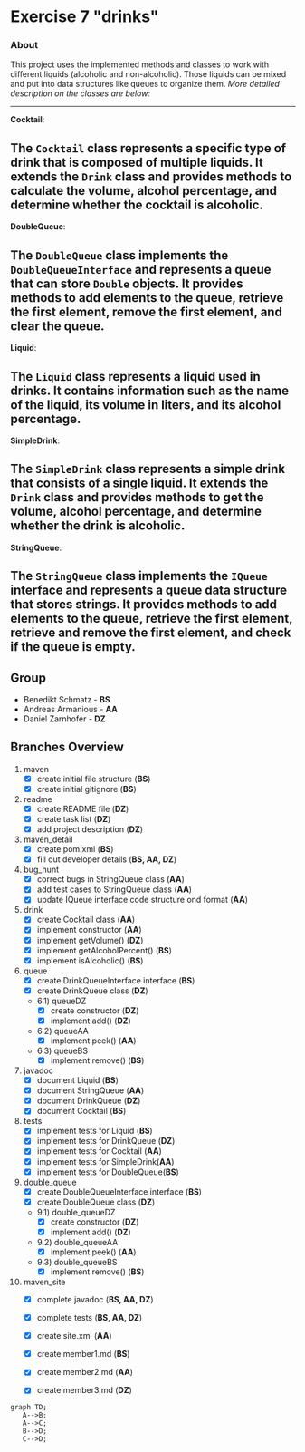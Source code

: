# Exercise 7 "drinks"

### About
This project uses the implemented methods and classes to work with different liquids (alcoholic and non-alcoholic).
Those liquids can be mixed and put into data structures like queues to organize them.
*More detailed description on the classes are below:*

-----------------
**Cocktail**:


The `Cocktail` class represents a specific type of drink that is composed of multiple liquids.
It extends the `Drink` class and provides methods to calculate the volume, alcohol percentage,
and determine whether the cocktail is alcoholic.
-------------
**DoubleQueue**:

The `DoubleQueue` class implements the `DoubleQueueInterface` and represents a queue
that can store `Double` objects. It provides methods to add elements to the queue, retrieve the
first element, remove the first element, and clear the queue.
-----------------
**Liquid**:

The `Liquid` class represents a liquid used in drinks. It contains information such as the name of the liquid,
its volume in liters, and its alcohol percentage.
------------------

**SimpleDrink**:

The `SimpleDrink` class represents a simple drink that consists of a single liquid. It extends the `Drink` class
and provides methods to get the volume, alcohol percentage, and determine whether the drink is alcoholic.
------------

**StringQueue**:

The `StringQueue` class implements the `IQueue` interface and represents a queue data structure that stores
strings. It provides methods to add elements to the queue, retrieve the first element, retrieve and remove the
first element, and check if the queue is empty.
-----------

## Group
- Benedikt Schmatz - **BS**
- Andreas Armanious - **AA**
- Daniel Zarnhofer - **DZ**

## Branches Overview

1) maven
    - [x] create initial file structure (**BS**)
    - [x] create initial gitignore (**BS**)
2) readme
    - [x] create README file (**DZ**)
    - [x] create task list (**DZ**)
    - [x] add project description (**DZ**)
3) maven_detail
    - [x] create pom.xml (**BS**)
    - [x] fill out developer details (**BS, AA, DZ**)
4) bug_hunt
    - [x] correct bugs in StringQueue class (**AA**)
    - [x] add test cases to StringQueue class (**AA**)
    - [x] update IQueue interface code structure ond format (**AA**)
5) drink
    - [x] create Cocktail class (**AA**)
    - [x] implement constructor (**AA**)
    - [x] implement getVolume() (**DZ**)
    - [x] implement getAlcoholPercent() (**BS**)
    - [x] implement isAlcoholic() (**BS**)
6) queue
    - [x] create DrinkQueueInterface interface (**BS**)
    - [x] create DrinkQueue class (**DZ**)
    - 6.1) queueDZ
       - [x] create constructor (**DZ**)
       - [x] implement add() (**DZ**)
    - 6.2) queueAA
      - [x] implement peek() (**AA**)
    - 6.3) queueBS
      - [x] implement remove() (**BS**)
7) javadoc
    - [x] document Liquid (**BS**)
    - [x] document StringQueue (**AA**)
    - [x] document DrinkQueue (**DZ**)
    - [x] document Cocktail (**BS**)
8) tests
    - [x] implement tests for Liquid (**BS**)
    - [x] implement tests for DrinkQueue (**DZ**)
    - [x] implement tests for Cocktail (**AA**)
    - [x] implement tests for SimpleDrink(**AA**)
    - [x] implement tests for DoubleQueue(**BS**)
9) double_queue
    - [x] create DoubleQueueInterface interface (**BS**)
    - [x] create DoubleQueue class (**DZ**)
    - 9.1) double_queueDZ
       - [x] create constructor (**DZ**)
       - [x] implement add() (**DZ**)
   - 9.2) double_queueAA
       - [x] implement peek() (**AA**)
   - 9.3) double_queueBS
       - [x] implement remove() (**BS**)
10) maven_site
    - [x] complete javadoc (**BS, AA, DZ**)
    - [x] complete tests (**BS, AA, DZ**)
    - [x] create site.xml (**AA**)
    - [x] create member1.md (**BS**)
    - [x] create member2.md (**AA**)
    - [x] create member3.md (**DZ**)


   ```mermaid
  graph TD;
      A-->B;
      A-->C;
      B-->D;
      C-->D;
```
